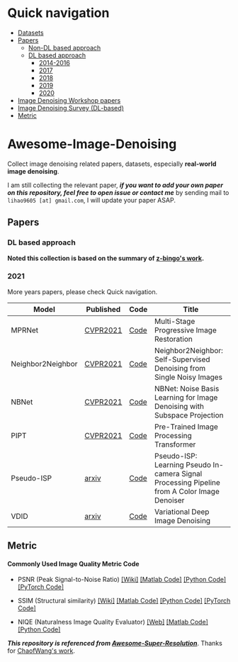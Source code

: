 # Quick navigation

- [Datasets](datasets.md)
- [Papers](#paper)
  - [Non-DL based approach](non_dl_papers.md)
  - [DL based approach](#DL-based-approach)
    - [2014-2016](2014-2016_papers.md)
    - [2017](2017_papers.md)
    - [2018](2018_papers.md)
    - [2019](2019_papers.md)
    - [2020](2020_papers.md)
- [Image Denoising Workshop papers](workshops.md)
- [Image Denoising Survey (DL-based)](survey.md)
- [Metric](#Metric)

# Awesome-Image-Denoising

Collect image denoising related papers, datasets, especially **real-world image denoising**. 

I am still collecting the relevant paper, ***if you want to add your own paper on this repository, feel free to open issue or contact me*** by sending mail to  `lihao9605 [at] gmail.com`, I will update your paper ASAP.

## Papers

### DL based approach

**Noted this collection is based on the summary of  [z-bingo's work](https://github.com/z-bingo/awesome-image-denoising-state-of-the-art).**

### 2021

More years papers, please check Quick navigation.

| Model             | Published                                    | Code                                                         | Title                                                        |
| ----------------- | -------------------------------------------- | :----------------------------------------------------------- | ------------------------------------------------------------ |
| MPRNet            | [CVPR2021](https://arxiv.org/abs/2101.02808) | [Code]()                                                     | Multi-Stage Progressive Image Restoration                    |
| Neighbor2Neighbor | [CVPR2021](https://arxiv.org/abs/2101.02824) | [Code](https://github.com/TaoHuang2018/Neighbor2Neighbor)    | Neighbor2Neighbor: Self-Supervised Denoising from Single Noisy Images |
| NBNet             | [CVPR2021](https://arxiv.org/abs/2012.15028) | [Code](https://github.com/megvii-research/NBNet)             | NBNet: Noise Basis Learning for Image Denoising with Subspace Projection |
| PIPT              | [CVPR2021](https://arxiv.org/abs/2012.00364) | [Code](https://github.com/Ascend/mindspore/tree/19147e9cb97746e69f64dd486778ecd4e8b0fd8e/model_zoo/research/cv/IPT) | Pre-Trained Image Processing Transformer                     |
| Pseudo-ISP        | [arxiv](https://arxiv.org/abs/2103.10234)    | [Code](https://github.com/happycaoyue/Pseudo-ISP)            | Pseudo-ISP: Learning Pseudo In-camera Signal Processing Pipeline from A Color Image Denoiser |
| VDID              | [arxiv](https://arxiv.org/abs/2104.00965)    | [Code](https://github.com/JWSoh/VDIR)                        | Variational Deep Image Denoising                             |

## Metric

#### Commonly Used Image Quality Metric Code

 * PSNR (Peak Signal-to-Noise Ratio) [[Wiki]](https://en.wikipedia.org/wiki/Peak_signal-to-noise_ratio) [[Matlab Code]](https://www.mathworks.com/help/images/ref/psnr.html) [[Python Code]](https://github.com/aizvorski/video-quality) [[PyTorch Code]](https://github.com/z-bingo/FastDVDNet/blob/master/utils/data_utils.py#L13)

 * SSIM (Structural similarity) [[Wiki]](https://en.wikipedia.org/wiki/Structural_similarity) [[Matlab Code]](http://www.cns.nyu.edu/~lcv/ssim/ssim_index.m) [[Python Code]](https://github.com/aizvorski/video-quality/blob/master/ssim.py) [[PyTorch Code]](https://github.com/z-bingo/FastDVDNet/blob/master/utils/data_utils.py#L26)

 * NIQE (Naturalness Image Quality Evaluator) [[Web]](http://live.ece.utexas.edu/research/Quality/nrqa.htm) [[Matlab Code]](http://live.ece.utexas.edu/research/Quality/nrqa.htm)[[Python Code]](https://github.com/aizvorski/video-quality/blob/master/niqe.py)



***This repository is referenced from [Awesome-Super-Resolution](https://github.com/ChaofWang/Awesome-Super-Resolution)***. Thanks for [ChaofWang's work](https://github.com/ChaofWang).